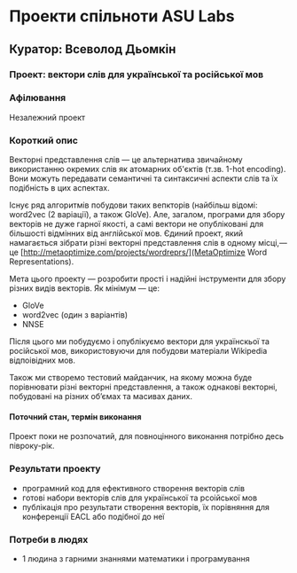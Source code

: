 # Проекти спільноти ASU Labs

## Куратор: Всеволод Дьомкін

### Проект: вектори слів для української та російської мов

### Афілювання

Незалежний проект

### Короткий опис

Векторні представлення слів — це альтернатива звичайному використанню окремих слів як атомарних об'єктів (т.зв. 1-hot encoding). Вони можуть передавати семантичні та синтаксичні аспекти слів та їх подібність в цих аспектах.

Існує ряд алгоритмів побудови таких вепкторів (найбільш відомі: word2vec (2 варіації), а також GloVe). Але, загалом, програми для збору векторів не дуже гарної якості, а самі вектори не опубліковані для більшості відмінних від англійської мов. Єдиний проект, який намагається зібрати різні векторні представлення слів в одному місці,— це [http://metaoptimize.com/projects/wordreprs/](MetaOptimize Word Representations).

Мета цього проекту — розробити прості і надійні інструменти для збору різних видів векторів. Як мінімум — це:

- GloVe
- word2vec (один з варіантів)
- NNSE

Після цього ми побудуємо і опублікуємо вектори для українскьої та російської мов, використовуючи для побудови матеріали Wikipedia відпоівідних мов.

Також ми створемо тестовий майданчик, на якому можна буде порівнювати різні векторні представлення, а також однакові векторні, побудовані на різних об’ємах та масивах даних.

#### Поточний стан, термін виконання

Проект поки не розпочатий, для повноцінного виконання потрібно десь півроку-рік.

### Результати проекту

- програмний код для ефективного створення векторів слів
- готові набори векторів слів для української та рсоійської мов
- публікація про результати створення векторів, їх порівняння для конференції EACL або подібної до неї

### Потреби в людях

- 1 людина з гарними знаннями математики і програмування
